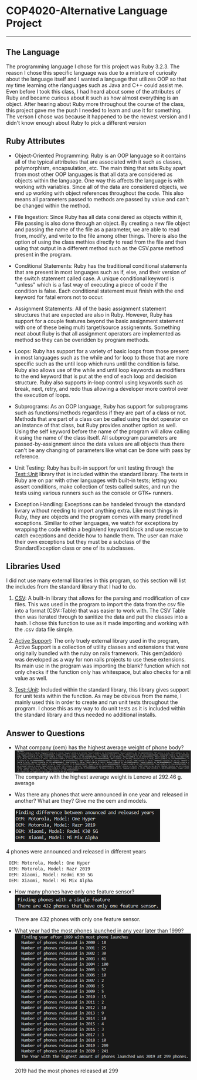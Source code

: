 # COP4020-Alternative Language Project

---

## The Language
The programming language I chose for this project was Ruby 3.2.3. The reason I chose this specific language was due to a mixture of curiosity about the language itself and I wanted a language that utilizes OOP so that my time learning othe rlanguages such as Java and C++ could assist me. Even before I took this class, I had heard about some of the attributes of Ruby and became curious about it such as how almost everything is an object. After hearing about Ruby more throughout the course of the class, this project gave me the push I needed to learn and use it for something. The verson I chose was because it happened to be the newest version and I didn't know enough about Ruby to pick a different version

## Ruby Attributes 
- Object-Oriented Programming: Ruby is an OOP language so it contains all of the typical attributes that are associated with it such as classes, polymorphism, encapsulation, etc. The main thing that sets Ruby apart from most other OOP languages is that all data are considered as objects within the language. One way this affects the language is with working with variables. Since all of the data are considered objects, we end up working with object references throughout the code. This also means all parameters passed to methods are passed by value and can't be changed within the method.

- File Ingestion: Since Ruby has all data considered as objects within it, File passing is also done through an object. By creating a new file object and passing the name of the file as a parameter, we are able to read from, modify, and write to the file among other things. There is also the option of using the class methios directly to read from the file and then using that output in a different method such as the CSV.parse method present in the program.

- Conditional Statements: Ruby has the traditional conditional statements that are present in most languages such as if, else, and their version of the switch statement called case. A unique conditional keyword is "unless" which is a fast way of executing a piece of code if the condition is false. Each conditional statement must finish with the end keyword for fatal errors not to occur.

- Assignment Statements: All of the basic assignment statement structures that are expected are also in Ruby. However, Ruby has support for a couple features beyond the basic assignment statement with one of these being multi target/source assignemnts. Something neat about Ruby is that all assignment operators are implemented as method so they can be overidden by program methods. 

- Loops: Ruby has support for a variety of basic loops from those present in most languages such as the while and for loop to those that are more specific such as the until loop which runs until the condition is false. Ruby also allows use of the while and until loop keywords as modifiers to the end keyword that is put at the end of each loop and decision structure. Ruby also supports in-loop control using keywords such as break, next, retry, and redo thus allowing a developer more control over the execution of loops.

- Subprograms: As an OOP language, Ruby has support for subprograms such as functions/methods regardless if they are part of a class or not. Methods that are part of a class can be called using the dot operator on an instance of that class, but Ruby provides another option as well. Using the self keyword before the name of the program will allow calling it using the name of the class itself. All subprogram parameters are passed-by-assignment since the data values are all objects thus there can't be any changing of parameters like what can be done with pass by reference. 

- Unit Testing: Ruby has built-in support for unit testing through the [Test::Unit](https://ruby-doc.org/stdlib-3.1.0/libdoc/test-unit/rdoc/Test/Unit.html) library that is included within the standard library. The tests in Ruby are on par with other languages with built-in tests; letting you assert conditions, make collection of tests called suites, and run the tests using various runners such as the console or GTK+ runners.

- Exception Handling: Exceptions can be handeled through the standard livrary without needing to import anything extra. Like most things in Ruby, they are objects and the program comes with many predefined exceptions. Similiar to other languages, we watch for exceptions by wrapping the code within a begin/end keyword block and use rescue to catch exceptions and decide how to handle them. The user can make their own exceptions but they must be a subclass of the StandardException class or one of its subclasses.

## Libraries Used 
I did not use many external libraries in this program, so this section will list the includes from the standard library that I had to do.

1. [CSV](https://ruby-doc.org/stdlib-3.0.0/libdoc/csv/rdoc/CSV.html): A built-in library that allows for the parsing and modification of csv files. This was used in the program to import the data from the csv file into a format (CSV::Table) that was easier to work with. The CSV Table then was iterated through to sanitize the data and put the classes into a hash. I chose this function to use as it made importing and working with the .csv data file simple.

2. [Active Support](https://www.rubydoc.info/gems/activesupport): The only truely external library used in the program, Active Support is a collection of utility classes and extensions that were originally bundled with the ruby on rails framework. This gem(addon) was developed as a way for non rails projects to use these extensions. Its main use in the program was importing the blank? function which not only checks if the function only has whitespace, but also checks for a nil value as well.

3. [Test::Unit](https://ruby-doc.org/stdlib-3.1.0/libdoc/test-unit/rdoc/Test/Unit.html): Included within the standard library, this library gives support for unit tests within the function. As may be obvious from the name, I mainly used this in order to create and run unit tests throughout the program. I chose this as my way to do unit tests as it is included within the standard library and thus needed no additional installs.

## Answer to Questions
- What company (oem) has the highest average weight of phone body?
![Answer to average weight question](Images/WeightAnswer.png)
The company with the highest average weight is Lenovo at 292.46 g. average

- Was there any phones that were announced in one year and released in another? What are they? Give me the oem and models.

    ![Answer to phone different year question](Images/Phone%20Year%20Answer.png)

4 phones were announced and released in different years 
    
     OEM: Motorola, Model: One Hyper
     OEM: Motorola, Model: Razr 2019
     OEM: Xiaomi, Model: Redmi K30 5G
     OEM: Xiaomi, Model: Mi Mix Alpha

- How many phones have only one feature sensor?
![Answer to feature sensor question](Images/Feature%20Sensor%20Answer.png)

    There are 432 phones with only one feature sensor.

- What year had the most phones launched in any year later than 1999?
![Answer to highest amount year question](Images/Highest%20Amount%20Answer.png)

    2019 had the most phones released at 299

